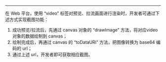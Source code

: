 <Title>Web 平台如何实现对预览、拉流画面进行截图？</Title>



- - -

在 Web 平台，使用 “video” 标签对预览、拉流画面进行渲染时，开发者可通过下述方式实现截图功能：
1. 成功预览/拉流后，先通过 canvas 对象的 “drawImage” 方法，将对应video对象的数据绘制到 canvas；
2. 绘制完成后，再通过 canvas 的 “toDataURl” 方法，把图像转换为 base64 编码的 url；
3. 通过上述 url，开发者即可获取相应截图。
